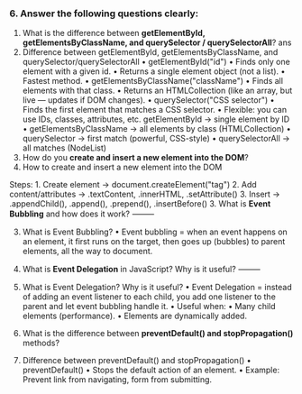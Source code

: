

### 6. Answer the following questions clearly:

1. What is the difference between **getElementById, getElementsByClassName, and querySelector / querySelectorAll**?
ans
1. Difference between getElementById, getElementsByClassName, and querySelector/querySelectorAll
	•	getElementById("id")
	•	Finds only one element with a given id.
	•	Returns a single element object (not a list).
	•	Fastest method.
•	getElementsByClassName("className")
	•	Finds all elements with that class.
	•	Returns an HTMLCollection (like an array, but live — updates if DOM changes).
	•	querySelector("CSS selector")
	•	Finds the first element that matches a CSS selector.
	•	Flexible: you can use IDs, classes, attributes, etc.
getElementById → single element by ID
	•	getElementsByClassName → all elements by class (HTMLCollection)
	•	querySelector → first match (powerful, CSS-style)
	•	querySelectorAll → all matches (NodeList)
2. How do you **create and insert a new element into the DOM**?
2. How to create and insert a new element into the DOM

Steps:
	1.	Create element → document.createElement("tag")
	2.	Add content/attributes → .textContent, .innerHTML, .setAttribute()
	3.	Insert → .appendChild(), .append(), .prepend(), .insertBefore()
3. What is **Event Bubbling** and how does it work?
⸻

3. What is Event Bubbling?
	•	Event bubbling = when an event happens on an element, it first runs on the target, then goes up (bubbles) to parent elements, all the way to document.
4. What is **Event Delegation** in JavaScript? Why is it useful?
⸻

4. What is Event Delegation? Why is it useful?
	•	Event Delegation = instead of adding an event listener to each child, you add one listener to the parent and let event bubbling handle it.
	•	Useful when:
	•	Many child elements (performance).
	•	Elements are dynamically added.


5. What is the difference between **preventDefault() and stopPropagation()** methods?
5. Difference between preventDefault() and stopPropagation()
	•	preventDefault()
	•	Stops the default action of an element.
	•	Example: Prevent link from navigating, form from submitting.
  

